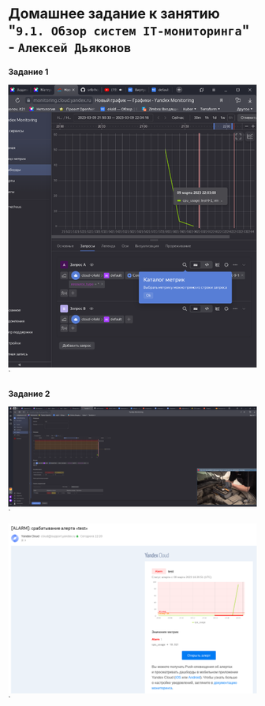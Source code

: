 # Домашнее задание к занятию "`9.1. Обзор систем IT-мониторинга`" - `Алексей Дьяконов`

### Задание 1

![Dashboard](./img/1.png)`

### Задание 2

![Добавление алерта](./img/2.png)`

![Скриншот сообщения](./img/2_alarm.png)`


